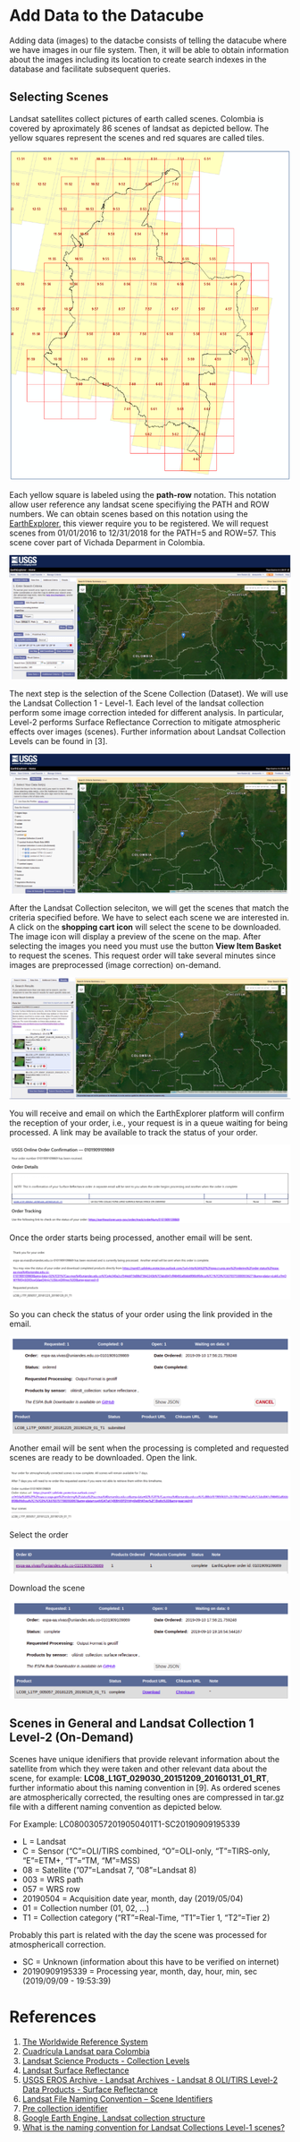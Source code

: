 # Add Data to the Datacube

Adding data (images) to the datacbe consists of telling the datacube where we have images in our file system. Then, it will be able to obtain information about the images including its location to create search indexes in the database and facilitate subsequent queries.

## Selecting Scenes

Landsat satellites collect pictures of earth called scenes. Colombia is covered by aproximately 86 scenes of landsat as depicted bellow. The yellow squares represent the scenes and red squares are called tiles.

![alt text](https://raw.githubusercontent.com/DonAurelio/manuals/master/open-datacube/img/colombia_scenes.png)

Each yellow square is labeled using the **path-row** notation. This notation allow user reference any landsat scene specifiying the PATH and ROW numbers. We can obtain scenes based on this notation using the [EarthExplorer](https://earthexplorer.usgs.gov/), this viewer require you to be registered. We will request scenes from 01/01/2016 to 12/31/2018 for the PATH=5 and ROW=57. This scene cover part of Vichada Deparment in Colombia. 

![alt text](https://raw.githubusercontent.com/DonAurelio/manuals/master/open-datacube/img/ee_1.png)


The next step is the selection of the Scene Collection (Dataset). We will use the Landsat Collection 1 - Level-1. Each level of the landsat collection perform some image correction inteded for different analysis. In particular, Level-2 performs Surface Reflectance Correction to mitigate atmospheric effects over images (scenes). Further information about Landsat Collection Levels can be found in [3].

![alt text](https://raw.githubusercontent.com/DonAurelio/manuals/master/open-datacube/img/ee_2.png)

After the Landsat Collection seleciton, we will get the scenes that match the criteria specified before. We have to select each scene we are interested in. A click on the **shopping cart icon** will select the scene to be downloaded.  The image icon will display a preview of the scene on the map. After selecting the images you need you must use the button **View Item Basket** to request the scenes. This request order will take several minutes since images are preprocessed (image correction) on-demand. 

![alt text](https://raw.githubusercontent.com/DonAurelio/manuals/master/open-datacube/img/ee_3.png)

You will receive and email on which the EarthExplorer platform will confirm the reception of your order, i.e., your request is in a queue waiting for being processed. A link may be available to track the status of your order.

![alt text](https://raw.githubusercontent.com/DonAurelio/manuals/master/open-datacube/img/ee_4.png)

Once the order starts being processed, another email will be sent. 

![alt text](https://raw.githubusercontent.com/DonAurelio/manuals/master/open-datacube/img/ee_5.png)

So you can check the status of your order using the link provided in the email.

![alt text](https://raw.githubusercontent.com/DonAurelio/manuals/master/open-datacube/img/ee_6.png)

Another email will be sent when the processing is completed and requested scenes are ready to be downloaded. Open the link.

![alt text](https://raw.githubusercontent.com/DonAurelio/manuals/master/open-datacube/img/ee_7.png)

Select the order

![alt text](https://raw.githubusercontent.com/DonAurelio/manuals/master/open-datacube/img/ee_8.png)

Download the scene

![alt text](https://raw.githubusercontent.com/DonAurelio/manuals/master/open-datacube/img/ee_9.png)


## Scenes in General and Landsat Collection 1 Level-2 (On-Demand)

Scenes have unique idenifiers that provide relevant information about the satellite from which they were taken and other relevant data about the scene, for example: **LC08_L1GT_029030_20151209_20160131_01_RT**, further informatio about this naming convention in [9].
As ordered scenes are atmospherically corrected, the resulting ones are compressed in tar.gz file with a different naming convention as depicted below.

For Example: LC080030572019050401T1-SC20190909195339

* L = Landsat
* C = Sensor (“C”=OLI/TIRS combined, “O”=OLI-only, “T”=TIRS-only, “E”=ETM+, “T”=“TM, “M”=MSS)
* 08 = Satellite (”07”=Landsat 7, “08”=Landsat 8)
* 003 = WRS path
* 057 = WRS row
* 20190504 = Acquisition date year, month, day (2019/05/04)
* 01 = Collection number (01, 02, …)
* T1 = Collection category (“RT”=Real-Time, “T1”=Tier 1, “T2”=Tier 2)

Probably this part is related with the day the scene was processed for atmosphericall correction.

* SC = Unknown (information about this have to be verified on internet)
* 20190909195339 = Processing year, month, day, hour, min, sec (2019/09/09 - 19:53:39)



# References

1. [The Worldwide Reference System](https://landsat.gsfc.nasa.gov/the-worldwide-reference-system/)
2. [Cuadrícula Landsat para Colombia](https://www.arcgis.com/home/webmap/viewer.html?webmap=6e2a67d6808c4752afc1a9080ae42390)
3. [Landsat Science Products - Collection Levels](https://www.usgs.gov/land-resources/nli/landsat/landsat-science-products)
4. [Landsat Surface Reflectance](https://www.usgs.gov/land-resources/nli/landsat/landsat-surface-reflectance?qt-science_support_page_related_con=0#qt-science_support_page_related_con)
5. [USGS EROS Archive - Landsat Archives - Landsat 8 OLI/TIRS Level-2 Data Products - Surface Reflectance](https://www.usgs.gov/centers/eros/science/usgs-eros-archive-landsat-archives-landsat-8-olitirs-level-2-data-products?qt-science_center_objects=0#qt-science_center_objects)
6. [Landsat File Naming Convention – Scene Identifiers](https://gisgeography.com/landsat-file-naming-convention/)
7. [Pre collection identifier](https://landsat.usgs.gov/sites/default/files/images/Scene_ProductID_compare-.jpg)
8. [Google Earth Engine, Landsat collection structure](https://developers.google.com/earth-engine/landsat)
9. [What is the naming convention for Landsat Collections Level-1 scenes?](https://www.usgs.gov/faqs/what-naming-convention-landsat-collections-level-1-scenes?qt-news_science_products=0#qt-news_science_products)